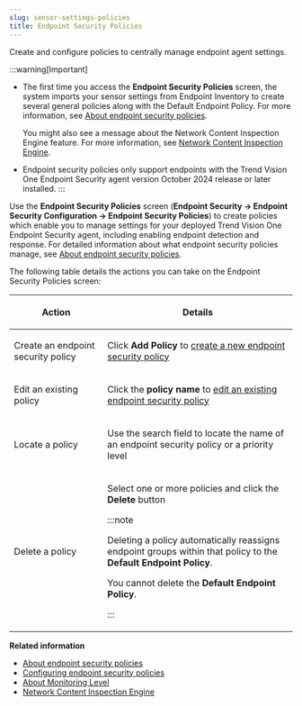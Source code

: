 ```yaml
---
slug: sensor-settings-policies
title: Endpoint Security Policies
---
```


Create and configure policies to centrally manage endpoint agent settings.

:::warning[Important]
- The first time you access the **Endpoint Security Policies** screen, the system imports your sensor settings from Endpoint Inventory to create several general policies along with the Default Endpoint Policy. For more information, see [About endpoint security policies](about-endpoint-security-policies.md).

  You might also see a message about the Network Content Inspection Engine feature. For more information, see [Network Content Inspection Engine](network-content-inspection-engine.md).

- Endpoint security policies only support endpoints with the Trend Vision One Endpoint Security agent version October 2024 release or later installed.
:::

Use the **Endpoint Security Policies** screen (**Endpoint Security → Endpoint Security Configuration → Endpoint Security Policies**) to create policies which enable you to manage settings for your deployed Trend Vision One Endpoint Security agent, including enabling endpoint detection and response. For detailed information about what endpoint security policies manage, see [About endpoint security policies](about-endpoint-security-policies.md).

The following table details the actions you can take on the Endpoint Security Policies screen:

<table>
<colgroup>
<col style="width: 33%" />
<col style="width: 67%" />
</colgroup>
<thead>
<tr>
<th><p>Action</p></th>
<th><p>Details</p></th>
</tr>
</thead>
<tbody>
<tr>
<td><p>Create an endpoint security policy</p></td>
<td><p>Click <strong>Add Policy</strong> to <a href="trend-vision-one-configuring-endpoint-policies">create a new endpoint security policy</a></p></td>
</tr>
<tr>
<td><p>Edit an existing policy</p></td>
<td><p>Click the <strong>policy name</strong> to <a href="trend-vision-one-configuring-endpoint-policies">edit an existing endpoint security policy</a></p></td>
</tr>
<tr>
<td><p>Locate a policy</p></td>
<td><p>Use the search field to locate the name of an endpoint security policy or a priority level</p></td>
</tr>
<tr>
<td><p>Delete a policy</p></td>
<td><p>Select one or more policies and click the <strong>Delete</strong> button</p>


:::note

<p>Deleting a policy automatically reassigns endpoint groups within that policy to the <strong>Default Endpoint Policy</strong>.</p>
<p>You cannot delete the <strong>Default Endpoint Policy</strong>.</p>


:::

</td>
</tr>
</tbody>
</table>

**Related information**

- [About endpoint security policies](about-endpoint-security-policies.md "Centralize management of Trend Vision One Endpoint Security agent settings with endpoint security policies.")
- [Configuring endpoint security policies](configuring-endpoint-policies.md "Create or edit endpoint security policies to manage agent and sensor settings.")
- [About Monitoring Level](sensor-monitoring-level.md "Adjust the strictness and sensitivity of enabled endpoint sensors on your Trend Vision One Endpoint Security agent.")
- [Network Content Inspection Engine](network-content-inspection-engine.md "Enhance endpoint sensor detections by enabling deep analysis and inspection of network traffic with the Network Content Inspection Engine.")

